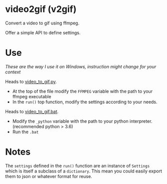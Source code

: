 # video2gif (v2gif)

Convert a video to gif using ffmpeg.

Offer a simple API to define settings. 

# Use

*These are the way I use it on Windows, instruction might change for your context*

Heads to [video_to_gif.py](video_to_gif.py).

- At the top of the file modify the `FFMPEG` variable with the path to your
ffmpeg executable
- In the `run()` top function, modify the settings according to your needs.

Heads to [video_to_gif.bat](video_to_gif.bat).

- Modify the `_python` variable with the path to your python interpreter. (recommended python > 3.6)
- Run the `.bat`

# Notes

The `settings` defined in the `run()` function are an instance of `Settings`
which is itself a subclass of a `dictionary`. This mean you could easily
export them to json or whatever format for reuse.